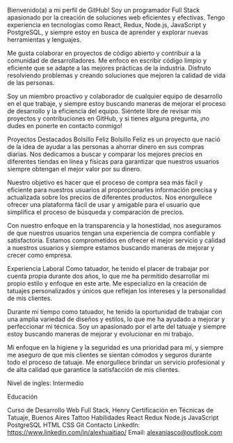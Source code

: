 Bienvenido(a) a mi perfil de GitHub!
Soy un programador Full Stack apasionado por la creación de soluciones web eficientes y efectivas. Tengo experiencia en tecnologías como React, Redux, Node.js, JavaScript y PostgreSQL, y siempre estoy en busca de aprender y explorar nuevas herramientas y lenguajes.

Me gusta colaborar en proyectos de código abierto y contribuir a la comunidad de desarrolladores. Me enfoco en escribir código limpio y eficiente que se adapte a las mejores prácticas de la industria. Disfruto resolviendo problemas y creando soluciones que mejoren la calidad de vida de las personas.

Soy un miembro proactivo y colaborador de cualquier equipo de desarrollo en el que trabaje, y siempre estoy buscando maneras de mejorar el proceso de desarrollo y la eficiencia del equipo. Siéntete libre de revisar mis proyectos y contribuciones en GitHub, y si tienes alguna pregunta, ¡no dudes en ponerte en contacto conmigo!

Proyectos Destacados
Bolsillo Feliz
Bolsillo Feliz es un proyecto que nació de la idea de ayudar a las personas a ahorrar dinero en sus compras diarias. Nos dedicamos a buscar y comparar los mejores precios en diferentes tiendas en línea y físicas para garantizar que nuestros usuarios siempre obtengan el mejor valor por su dinero.

Nuestro objetivo es hacer que el proceso de compra sea más fácil y eficiente para nuestros usuarios al proporcionarles información precisa y actualizada sobre los precios de diferentes productos. Nos enorgullece ofrecer una plataforma fácil de usar y amigable para el usuario que simplifica el proceso de búsqueda y comparación de precios.

Con nuestro enfoque en la transparencia y la honestidad, nos aseguramos de que nuestros usuarios tengan una experiencia de compra confiable y satisfactoria. Estamos comprometidos en ofrecer el mejor servicio y calidad a nuestros usuarios y siempre estamos buscando maneras de mejorar y crecer como empresa.

Experiencia Laboral
Como tatuador, he tenido el placer de trabajar por cuenta propia durante dos años, lo que me ha permitido desarrollar mi propio estilo y enfoque en este arte. Me especializo en la creación de tatuajes personalizados y únicos que reflejan los intereses y la personalidad de mis clientes.

Durante mi tiempo como tatuador, he tenido la oportunidad de trabajar con una amplia variedad de diseños y estilos, lo que me ha ayudado a mejorar y perfeccionar mi técnica. Soy un apasionado por el arte del tatuaje y siempre estoy buscando maneras de mejorar y evolucionar en mi trabajo.

Mi enfoque en la higiene y la seguridad es una prioridad para mí, y siempre me aseguro de que mis clientes se sientan cómodos y seguros durante todo el proceso de tatuaje. Me enorgullece brindar un servicio profesional y de alta calidad que garantice la satisfacción de mis clientes.

Nivel de ingles: Intermedio

Educación

Curso de Desarrollo Web Full Stack, Henry
Certificación en Técnicas de Tatuaje, Buenos Aires Tattoo
Habilidades
React
Redux
Node.js
JavaScript
PostgreSQL
HTML
CSS
Git
Contacto
LinkedIn: https://www.linkedin.com/in/alexhuaitiao/
Email: alexaniasco@outlook.com
